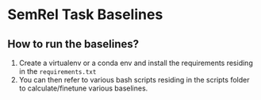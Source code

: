 # SemRel Task Baselines

## How to run the baselines?

1. Create a virtualenv or a conda env and install the requirements residing in the `requirements.txt`
2. You can then refer to various bash scripts residing in the scripts folder to calculate/finetune various baselines.
